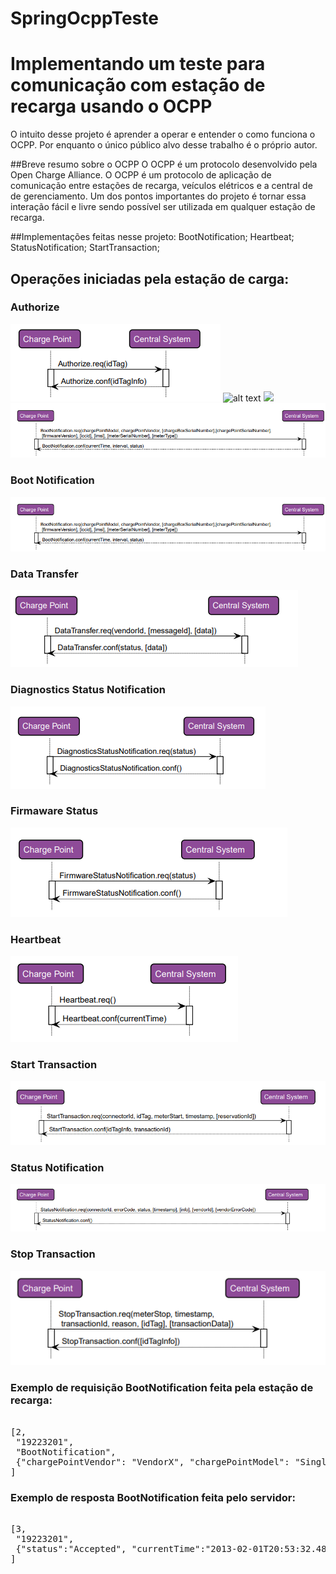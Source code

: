 # SpringOcppTeste
# Implementando um teste para comunicação com estação de recarga usando o OCPP

O intuito desse projeto é aprender a operar e entender o como funciona o OCPP. Por enquanto o único público alvo desse trabalho é o próprio autor.


##Breve resumo sobre o OCPP
O OCPP é um protocolo desenvolvido pela Open Charge Alliance. O OCPP é um protocolo de aplicação
de comunicação entre estações de recarga, veículos elétricos e a central de de gerenciamento. Um dos pontos importantes 
do projeto é tornar essa interação fácil e livre
sendo possível ser utilizada em qualquer estação de recarga.

##Implementações feitas nesse projeto:
BootNotification;
Heartbeat;
StatusNotification;
StartTransaction;

## Operações iniciadas pela estação de carga:

### Authorize
![Screenshot](./img/authorize.PNG)
![alt text](https://github.com/LucasJordi/SpringOcppTeste/img/authorize.PNG?raw=true)
<img src="https://github.com/LucasJordi/SpringOcppTeste/img/authorize.PNG?raw=true"/>
![plot](./img/boot.png)

### Boot Notification
<img src="./img/boot.png"/>

### Data Transfer
<img src="./img/data.png"/>

### Diagnostics Status Notification
<img src="./img/diagnost.png"/>

### Firmaware Status
<img src="./img/firm.png"/>

### Heartbeat
<img src="./img/heart.png"/>

### Start Transaction
<img src="./img/start.png"/>

### Status Notification
<img src="./img/status.png"/>

### Stop Transaction
<img src="./img/stop.png"/>

### Exemplo de requisição BootNotification feita pela estação de recarga:

<pre> 
[2,
 "19223201",
 "BootNotification",
 {"chargePointVendor": "VendorX", "chargePointModel": "SingleSocketCharger"}
]
</pre> 

### Exemplo de resposta BootNotification feita pelo servidor:

<pre> 
[3,
 "19223201",
 {"status":"Accepted", "currentTime":"2013-02-01T20:53:32.486Z", "heartbeatInterval":300}
]
</pre> 






